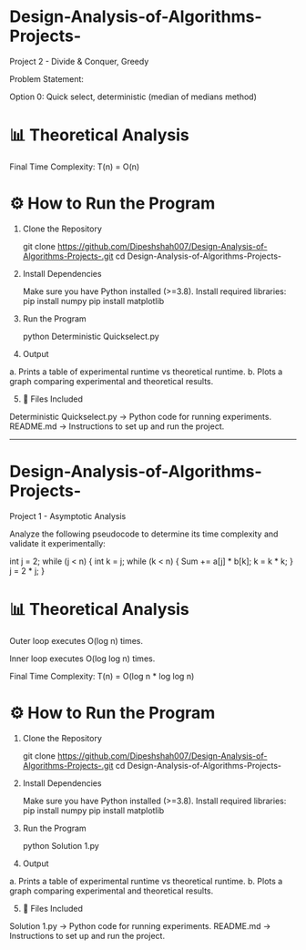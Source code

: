 # Design-Analysis-of-Algorithms-Projects-
Project 2 - Divide & Conquer, Greedy

Problem Statement:

Option 0: Quick select, deterministic (median of medians method)

# 📊 Theoretical Analysis

Final Time Complexity: T(n) = O(n)

# ⚙️ How to Run the Program

1. Clone the Repository

   git clone https://github.com/Dipeshshah007/Design-Analysis-of-Algorithms-Projects-.git
   cd Design-Analysis-of-Algorithms-Projects-

2. Install Dependencies

   Make sure you have Python installed (>=3.8). Install required libraries:
   pip install numpy
   pip install matplotlib

3. Run the Program

   python Deterministic Quickselect.py

4. Output

a. Prints a table of experimental runtime vs theoretical runtime.
b. Plots a graph comparing experimental and theoretical results.

5. 📄 Files Included

Deterministic Quickselect.py → Python code for running experiments.
README.md → Instructions to set up and run the project.


________________________________________________________________________________________________________________________________________________________


# Design-Analysis-of-Algorithms-Projects-
Project 1 - Asymptotic Analysis

Analyze the following pseudocode to determine its time complexity and validate it experimentally:

int j = 2;
while (j < n) {
    int k = j;
    while (k < n) {
        Sum += a[j] * b[k];
        k = k * k;
    }
    j = 2 * j;
}

# 📊 Theoretical Analysis

Outer loop executes O(log n) times.

Inner loop executes O(log log n) times.

Final Time Complexity: T(n) = O(log n * log log n)

# ⚙️ How to Run the Program

1. Clone the Repository

   git clone https://github.com/Dipeshshah007/Design-Analysis-of-Algorithms-Projects-.git
   cd Design-Analysis-of-Algorithms-Projects-

2. Install Dependencies

   Make sure you have Python installed (>=3.8). Install required libraries:
   pip install numpy
   pip install matplotlib

3. Run the Program

   python Solution 1.py

4. Output

a. Prints a table of experimental runtime vs theoretical runtime.
b. Plots a graph comparing experimental and theoretical results.

5. 📄 Files Included

Solution 1.py → Python code for running experiments.
README.md → Instructions to set up and run the project.

